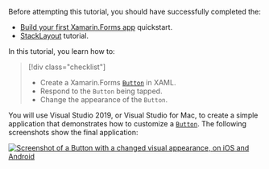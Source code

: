 Before attempting this tutorial, you should have successfully completed the:

- [Build your first Xamarin.Forms app](~/get-started/first-app/index.md) quickstart.
- [StackLayout](~/get-started/tutorials/stacklayout/index.yml) tutorial.

In this tutorial, you learn how to:

> [!div class="checklist"]
> - Create a Xamarin.Forms [`Button`](xref:Xamarin.Forms.Button) in XAML.
> - Respond to the `Button` being tapped.
> - Change the appearance of the `Button`.

You will use Visual Studio 2019, or Visual Studio for Mac, to create a simple application that demonstrates how to customize a [`Button`](xref:Xamarin.Forms.Button). The following screenshots show the final application:

[![Screenshot of a Button with a changed visual appearance, on iOS and Android](../images/change-button-appearance.png "Button with changed appearance")](../images/change-button-appearance-large.png#lightbox "Button with changed appearance")

